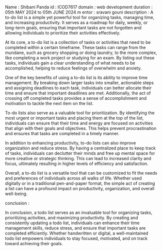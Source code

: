 Name : Shibani Panda 
id : ICOD7617 
domain : web development 
duration : 05th MAY 2024 to 05th JUNE 2024 m
entor : sravani gouni 
description : 
A to-do list is a simple yet powerful tool for organizing tasks, managing time, and increasing productivity. It serves as a roadmap for daily, weekly, or long-term goals, ensuring that important tasks are not forgotten and allowing individuals to prioritize their activities effectively.

At its core, a to-do list is a collection of tasks or activities that need to be completed within a certain timeframe. These tasks can range from the mundane, such as grocery shopping or doing laundry, to the more complex, like completing a work project or studying for an exam. By listing out these tasks, individuals gain a clear understanding of what needs to be accomplished, helping to reduce feelings of overwhelm and anxiety.

One of the key benefits of using a to-do list is its ability to improve time management. By breaking down larger tasks into smaller, actionable steps and assigning deadlines to each task, individuals can better allocate their time and ensure that important deadlines are met. Additionally, the act of crossing off completed tasks provides a sense of accomplishment and motivation to tackle the next item on the list.

To-do lists also serve as a valuable tool for prioritization. By identifying the most urgent or important tasks and placing them at the top of the list, individuals can ensure that their time and energy are focused on activities that align with their goals and objectives. This helps prevent procrastination and ensures that tasks are completed in a timely manner.

In addition to enhancing productivity, to-do lists can also improve organization and reduce stress. By having a centralized place to keep track of tasks, individuals can declutter their minds and free up mental space for more creative or strategic thinking. This can lead to increased clarity and focus, ultimately resulting in higher levels of efficiency and satisfaction.

Overall, a to-do list is a versatile tool that can be customized to fit the needs and preferences of individuals across all walks of life. Whether used digitally or in a traditional pen-and-paper format, the simple act of creating a list can have a profound impact on productivity, organization, and overall well-being.

conclusion :

In conclusion, a todo list serves as an invaluable tool for organizing tasks, prioritizing activities, and maximizing productivity. By creating and consistently updating a todo list, individuals can enhance their time management skills, reduce stress, and ensure that important tasks are completed efficiently. Whether handwritten or digital, a well-maintained todo list empowers individuals to stay focused, motivated, and on track toward achieving their goals.
